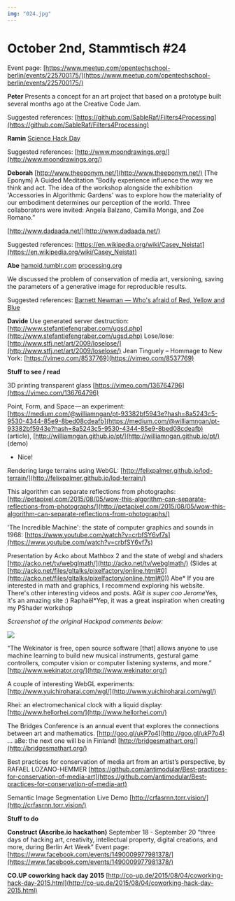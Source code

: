 ```yaml
---
img: "024.jpg"
---
```


# **October 2nd, Stammtisch #24**

Event page:
[https://www.meetup.com/opentechschool-berlin/events/225700175/](https://www.meetup.com/opentechschool-berlin/events/225700175/)

**Peter**
Presents a concept for an art project that based on a prototype built several months ago at the Creative Code Jam.

Suggested references:
[https://github.com/SableRaf/Filters4Processing](https://github.com/SableRaf/Filters4Processing)

**Ramin** 
[Science Hack Day](http://berlin.sciencehackday.org/)

Suggested references:
[http://www.moondrawings.org/](http://www.moondrawings.org/)

**Deborah**
[http://www.theeponym.net/](http://www.theeponym.net/)
[The Eponym] A Guided Meditation 
“Bodily experience influence the way we think and act. The idea of the workshop alongside the exhibition 'Accessories in Algorithmic Gardens' was to explore how the materiality of our embodiment determines our perception of the world. Three collaborators were invited: Angela Balzano, Camilla Monga, and Zoe Romano.”

[http://www.dadaada.net/](http://www.dadaada.net/)

Suggested references:
[https://en.wikipedia.org/wiki/Casey_Neistat](https://en.wikipedia.org/wiki/Casey_Neistat)

**Abe**
[hamoid.tumblr.com](http://hamoid.tumblr.com/)
[processing.org](https://processing.org/)

We discussed the problem of conservation of media art, versioning, saving the parameters of a generative image for reproducible results.

Suggested references:
[Barnett Newman — Who's afraid of Red, Yellow and Blue](https://en.wikipedia.org/wiki/Who%27s_Afraid_of_Red,_Yellow_and_Blue)


**Davide**
Use generated server destruction: [http://www.stefantiefengraber.com/ugsd.php](http://www.stefantiefengraber.com/ugsd.php)
Lose/lose: [http://www.stfj.net/art/2009/loselose/](http://www.stfj.net/art/2009/loselose/)
Jean Tinguely – Hommage to New York: [https://vimeo.com/8537769](https://vimeo.com/8537769)

**Stuff to see / read**

3D printing transparent glass
[https://vimeo.com/136764796](https://vimeo.com/136764796)

Point, Form, and Space — an experiment: [https://medium.com/@williamngan/pt-93382bf5943e?hash=8a5243c5-9530-4344-85e9-8bed08cdeafb](https://medium.com/@williamngan/pt-93382bf5943e?hash=8a5243c5-9530-4344-85e9-8bed08cdeafb) (article), [http://williamngan.github.io/pt/](http://williamngan.github.io/pt/) (demo)
* Nice! 

Rendering large terrains using WebGL: [http://felixpalmer.github.io/lod-terrain/](http://felixpalmer.github.io/lod-terrain/)

This algorithm can separate reflections from photographs: [http://petapixel.com/2015/08/05/wow-this-algorithm-can-separate-reflections-from-photographs/](http://petapixel.com/2015/08/05/wow-this-algorithm-can-separate-reflections-from-photographs/)

'The Incredible Machine': the state of computer graphics and sounds in 1968: [https://www.youtube.com/watch?v=crbfSY6vf7s](https://www.youtube.com/watch?v=crbfSY6vf7s)

Presentation by Acko about Mathbox 2 and the state of webgl and shaders [http://acko.net/tv/webglmath/](http://acko.net/tv/webglmath/)
(Slides at [http://acko.net/files/gltalks/pixelfactory/online.html#0](http://acko.net/files/gltalks/pixelfactory/online.html#0))
Abe* If you are interested in math and graphics, I recommend exploring his website. There's other interesting videos and posts.
AG*it is super coo
Jerome*Yes, it's an amazing site :)
Raphaël*Yep, it was a great inspiration when creating my PShader workshop

*Screenshot of the original Hackpad comments below:*

![](https://d2mxuefqeaa7sj.cloudfront.net/s_039437B60E1187F9C871082963DC205ABD2D9B9CE487F1D586F6E4ACCB9A0F32_1463826469746_Capture+decran+2016-05-21+a+12.26.52.jpg)



“The Wekinator is free, open source software [that] allows anyone to use machine learning to build new musical instruments, gestural game controllers, computer vision or computer listening systems, and more.”
[http://www.wekinator.org/](http://www.wekinator.org/)

A couple of interesting WebGL experiments: [http://www.yuichiroharai.com/wgl/](http://www.yuichiroharai.com/wgl/)

Rhei: an electromechanical clock with a liquid display: [http://www.hellorhei.com/](http://www.hellorhei.com/)

The Bridges Conference is an annual event that explores the connections between art and mathematics.    [http://goo.gl/ukP7o4](http://goo.gl/ukP7o4) ... aBe: the next one will be in Finland! [http://bridgesmathart.org/](http://bridgesmathart.org/) 

Best practices for conservation of media art from an artist’s perspective, by RAFAEL LOZANO-HEMMER
[https://github.com/antimodular/Best-practices-for-conservation-of-media-art](https://github.com/antimodular/Best-practices-for-conservation-of-media-art)

Semantic Image Segmentation Live Demo [http://crfasrnn.torr.vision/](http://crfasrnn.torr.vision/)


**Stuff to do**

**Construct (Ascribe.io hackathon)**
September 18 - September 20
“three days of hacking art, creativity, intellectual property, digital creations, and more, during Berlin Art Week”
Event page: [https://www.facebook.com/events/1490009977981378/](https://www.facebook.com/events/1490009977981378/)

**CO.UP coworking hack day 2015**
[http://co-up.de/2015/08/04/coworking-hack-day-2015.html](http://co-up.de/2015/08/04/coworking-hack-day-2015.html)





